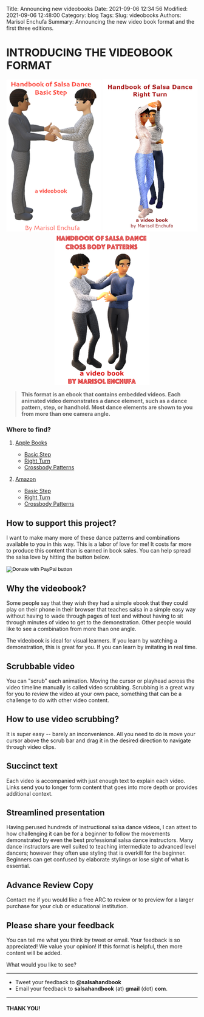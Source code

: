 Title: Announcing new videobooks
Date: 2021-09-06 12:34:56
Modified: 2021-09-06 12:48:00
Category: blog
Tags:
Slug: videobooks
Authors: Marisol Enchufa
Summary: Announcing the new video book format and the first three editions.



# INTRODUCING THE VIDEOBOOK FORMAT


<p float="left">
<div style="text-align:center">
  <img src="images/book_covers/vbook1_cover_1400x2240.jpeg" width="250" />
  <img src="images/book_covers/vbook2_cover_1400x2243.jpeg" width="250" />
  <img src="images/book_covers/vbook3.cover_1400x2243.jpeg" width="250" />
</div>
</p>

> **This format is an ebook that contains embedded videos. Each animated video demonstrates a dance element, such as a dance pattern, step, or handhold. Most dance elements are shown to you from more than one camera angle.**


### Where to find?


1. [Apple Books](https://books.apple.com/us/author/marisol-enchufa/id1513830368)
    * [Basic Step](https://books.apple.com/us/book/handbook-of-salsa-dance-basic-step/id1577664305)
    * [Right Turn](https://books.apple.com/us/book/handbook-of-salsa-dance-right-turn/id1583340370)
    * [Crossbody Patterns](https://books.apple.com/us/book/handbook-of-salsa-dance-crossbody-patterns/id1583344155)

2. [Amazon](https://www.amazon.com/s?i=digital-text&rh=p_27%3AMarisol+Enchufa&s=relevancerank&text=Marisol+Enchufa)
    * [Basic Step](https://www.amazon.com/gp/product/B095SWSZN6)
    * [Right Turn](https://www.amazon.com/gp/product/B097Q525CB)
    * [Crossbody Patterns](https://www.amazon.com/gp/product/B09FH1Y5DQ)


## How to support this project?

I want to make many more of these dance patterns and combinations available to you in this way. This is a labor of love for me!  It costs far more to produce this content than is earned in book sales. You can help spread the salsa love by hitting the button below. 

<form action="https://www.paypal.com/donate" method="post" target="_top">
<input type="hidden" name="hosted_button_id" value="32EEJ978FPTR4" />
<input type="image" src="https://www.paypalobjects.com/en_US/i/btn/btn_donate_LG.gif" border="0" name="submit" title="PayPal - The safer, easier way to pay online!" alt="Donate with PayPal button" />
<img alt="" border="0" src="https://www.paypal.com/en_US/i/scr/pixel.gif" width="1" height="1" />
</form>



## Why the videobook?

Some people say that they wish they had a simple ebook that they could play on their phone in their browser that teaches salsa in a simple easy way without having to wade through pages of text and without having to sit through minutes of video to get to the demonstration.  Other people would like to see a combination from more than one angle.

The videobook is ideal for visual learners. If you learn by watching a demonstration, this is great for you.  If you can learn by imitating in real time.


## Scrubbable video
You can "scrub" each animation. Moving the cursor or playhead across the video timeline manually is called video scrubbing. Scrubbing is a great way for you to review the video at your own pace, something that can be a challenge to do with other video content.


## How to use video scrubbing?
It is super easy -- barely an inconvenience. All you need to do is move your cursor above the scrub bar and drag it in the desired direction to navigate through video clips.  


## Succinct text
Each video is accompanied with just enough text to explain each video. Links send you to longer form content that goes into more depth or provides additional context.


## Streamlined presentation
Having perused hundreds of instructional salsa dance videos, I can attest to how challenging it can be for a beginner to follow the movements demonstrated by even the best professional salsa dance instructors. Many dance instructors are well suited to teaching intermediate to advanced level dancers; however they often use styling that is overkill for the beginner.  Beginners can get confused by elaborate stylings or lose sight of what is essential.


## Advance Review Copy
Contact me if you would like a free ARC to review or to preview for a larger purchase for your club or educational institution. 


## Please share your feedback
You can tell me what you think by tweet or email.  Your feedback is so appreciated!  We value your opinion!  If this format is helpful, then more content will be added. 

What would you like to see?

---------



* Tweet your feedback to **@salsahandbook**
* Email your feedback to **salsahandbook** (at) **gmail** (dot) **com**. 

---------


#### THANK YOU!





